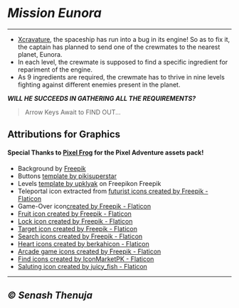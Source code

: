 # _Mission Eunora_
---

- [Xcravature]([url](https://xcravature.substack.com/)), the spaceship has run into a bug in its engine! So as to fix it, the captain has planned to send one of the crewmates to the nearest planet, Eunora.
- In each level, the crewmate is supposed to find a specific ingredient for repariment of the engine.
- As 9 ingredients are required, the crewmate has to thrive in nine levels fighting against different enemies present in the planet.

_**WILL HE SUCCEEDS IN GATHERING ALL THE REQUIREMENTS?**_

>Arrow Keys Await to FIND OUT...

## Attributions for Graphics

#### Special Thanks to [Pixel Frog]([url](https://pixelfrog-assets.itch.io/)) for the Pixel Adventure assets pack!

- Background by <a href="https://www.freepik.com/free-vector/realistic-galaxy-background_14960493.htm#query=space&position=2&from_view=search&track=sph">Freepik</a>
- Buttons <a href="https://www.freepik.com/free-vector/twitch-stream-panels-collection_9147552.htm#query=game%20button&position=24&from_view=search&track=sph">template by pikisuperstar</a> 
- Levels <a href="https://www.freepik.com/free-vector/futuristic-badges-with-level-number-experience-points-game-ui-design-vector-cartoon-icons_19454322.htm#query=game%20levels&position=31&from_view=search&track=sph">template by upklyak</a> on Freepikon Freepik
- Teleportal icon extracted from <a href="https://www.flaticon.com/free-icons/futurist" title="futurist icons">futurist icons created by Freepik - Flaticon</a>
- Game-Over icon<a href="https://www.flaticon.com/free-icons/game-over" title="game over icons">created by Freepik - Flaticon</a>
- <a href="https://www.flaticon.com/free-icons/fruit" title="Fruit icons">Fruit icon created by Freepik - Flaticon</a>
- <a href="https://www.flaticon.com/free-icons/lock" title="Lock icon">Lock icon created by Freepik - Flaticon</a>
- <a href="https://www.flaticon.com/free-icons/target" title="Target icon">Target icon created by Freepik - Flaticon</a>
- <a href="https://www.flaticon.com/free-icons/search" title="Search icon">Search icons created by Freepik - Flaticon</a>
- <a href="https://www.flaticon.com/free-icons/heart" title="Heart icon">Heart icons created by berkahicon - Flaticon</a>
- <a href="https://www.flaticon.com/free-icons/arcade-game" title="arcade game icons">Arcade game icons created by Freepik - Flaticon</a>
- <a href="https://www.flaticon.com/free-icons/find" title="find icons">Find icons created by IconMarketPK - Flaticon</a>
- <a href="https://www.flaticon.com/free-icons/saluting" title="saluting icons">Saluting icon created by juicy_fish - Flaticon</a>

---
## _**© Senash Thenuja**_
